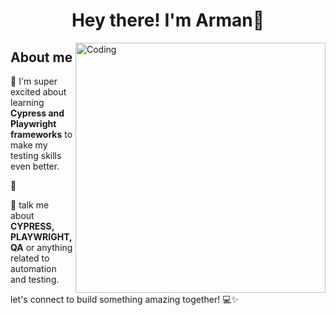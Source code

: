 <h1 align="center">Hey there! I'm Arman🌻</h1>
<img align="right" alt="Coding" width="400" src="https://dresma.ai/wp-content/uploads/2022/01/QA-Automation-EngineerMW.gif">

## About me


🌱 I'm super excited about learning **Cypress and Playwright frameworks** to make my testing skills even better.

🔭 

💬 talk me about **CYPRESS, PLAYWRIGHT, QA** or anything related to automation and testing.

let's connect to build something amazing together! 💻✨
